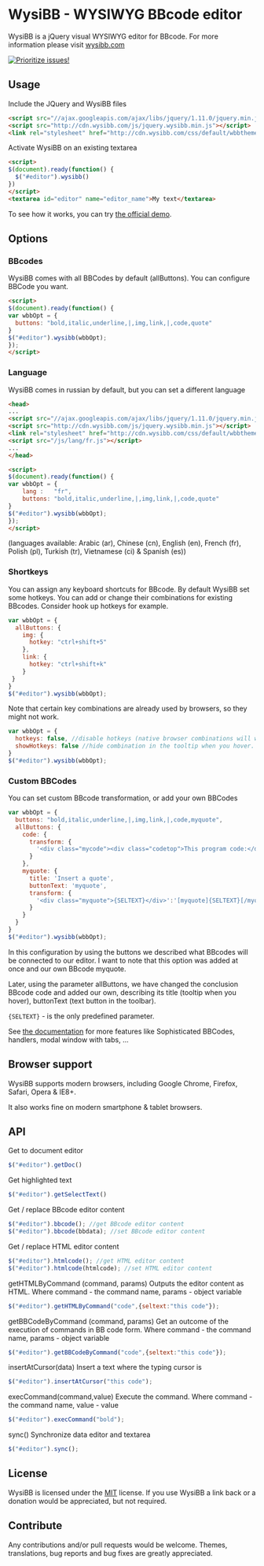 # WysiBB - WYSIWYG BBcode editor

WysiBB is a jQuery visual WYSIWYG editor for BBcode.
For more information please visit [wysibb.com](http://www.wysibb.com)

[![Prioritize issues!](http://www.gitfund.org/img/badge/55a88db60a975a1154c22eea.svg)](http://www.gitfund.org/wbb/wysibb/)

## Usage

Include the JQuery and WysiBB files

```html
<script src="//ajax.googleapis.com/ajax/libs/jquery/1.11.0/jquery.min.js"></script>
<script src="http://cdn.wysibb.com/js/jquery.wysibb.min.js"></script>
<link rel="stylesheet" href="http://cdn.wysibb.com/css/default/wbbtheme.css" />
```

Activate WysiBB on an existing textarea

```html
<script>
$(document).ready(function() {
  $("#editor").wysibb()
})
</script>
<textarea id="editor" name="editor_name">My text</textarea>
```

To see how it works, you can try [the official demo](http://www.wysibb.com/).

## Options

### BBcodes
WysiBB comes with all BBCodes by default (allButtons). You can configure BBCode you want.

```html
<script>
$(document).ready(function() {
var wbbOpt = {
  buttons: "bold,italic,underline,|,img,link,|,code,quote"
}
$("#editor").wysibb(wbbOpt);
});
</script>
```

### Language

WysiBB comes in russian by default, but you can set a different language

```html
<head>
...
<script src="//ajax.googleapis.com/ajax/libs/jquery/1.11.0/jquery.min.js"></script>
<script src="http://cdn.wysibb.com/js/jquery.wysibb.min.js"></script>
<link rel="stylesheet" href="http://cdn.wysibb.com/css/default/wbbtheme.css" />
<script src="/js/lang/fr.js"></script>
...
</head>

<script>
$(document).ready(function() {
var wbbOpt = {
    lang : 	 "fr",
    buttons: "bold,italic,underline,|,img,link,|,code,quote"
}
$("#editor").wysibb(wbbOpt);
});
</script>
```

(languages available: Arabic (ar), Chinese (cn), English (en), French (fr), Polish (pl), Turkish (tr), Vietnamese (ci) & Spanish (es))


### Shortkeys

You can assign any keyboard shortcuts for BBcode. By default WysiBB set some hotkeys. You can add or change their combinations for existing BBcodes. 
Consider hook up hotkeys for example.

```javascript
var wbbOpt = {
  allButtons: {
    img: {
      hotkey: "ctrl+shift+5"
    },
    link: {
      hotkey: "ctrl+shift+k"
    }
 }
}
$("#editor").wysibb(wbbOpt);
```

Note that certain key combinations are already used by browsers, so they might not work.

```javascript
var wbbOpt = {
  hotkeys: false, //disable hotkeys (native browser combinations will work)
  showHotkeys: false //hide combination in the tooltip when you hover.
}
$("#editor").wysibb(wbbOpt);
```

### Custom BBCodes

You can set custom BBcode transformation, or add your own BBCodes

```javascript
var wbbOpt = {
  buttons: "bold,italic,underline,|,img,link,|,code,myquote",
  allButtons: {
    code: {
      transform: {
        '<div class="mycode"><div class="codetop">This program code:</div><div class="codemain">{SELTEXT}</div></div>':'[code]{SELTEXT}[/code]'
      }
    },
    myquote: {
      title: 'Insert a quote',
      buttonText: 'myquote',
      transform: {
        '<div class="myquote">{SELTEXT}</div>':'[myquote]{SELTEXT}[/myquote]'
      }
    }
  }
}
$("#editor").wysibb(wbbOpt);
```

In this configuration by using the buttons we described what BBcodes will be connected to our editor. I want to note that this option was added at once and our own BBcode myquote.

Later, using the parameter allButtons, we have changed the conclusion BBcode code and added our own, describing its title (tooltip when you hover), buttonText (text button in the toolbar).

`{SELTEXT}` - is the only predefined parameter.

See [the documentation](http://www.wysibb.com/ru/docs/) for more features like Sophisticated BBCodes, handlers, modal window with tabs, ...

## Browser support

WysiBB supports modern browsers, including Google Chrome, Firefox, Safari, Opera & IE8+.

It also works fine on modern smartphone & tablet browsers.

## API

Get to document editor

```javascript
$("#editor").getDoc()
```

Get highlighted text

```javascript
$("#editor").getSelectText()
```

Get / replace BBcode editor content

```javascript
$("#editor").bbcode(); //get BBcode editor content
$("#editor").bbcode(bbdata); //set BBcode editor content
```

Get / replace HTML editor content

```javascript
$("#editor").htmlcode(); //get HTML editor content
$("#editor").htmlcode(htmlcode); //set HTML editor content
```

getHTMLByCommand (command, params)
Outputs the editor content as HTML. Where command - the command name, params - object variable

```javascript
$("#editor").getHTMLByCommand("code",{seltext:"this code"});
```

getBBCodeByCommand (command, params) 
Get an outcome of the execution of commands in BB code form. Where command - the command name, params - object variable

```javascript
$("#editor").getBBCodeByCommand("code",{seltext:"this code"});
```

insertAtCursor(data)
Insert a text where the typing cursor is

```javascript
$("#editor").insertAtCursor("this code");
```

execCommand(command,value)
Execute the command. Where command - the command name, value - value

```javascript
$("#editor").execCommand("bold");
```

sync()
Synchronize data editor and textarea

```javascript
$("#editor").sync();
```

## License

WysiBB is licensed under the [MIT](http://www.opensource.org/licenses/mit-license.php) license.
If you use WysiBB a link back or a donation would be appreciated, but not required.

## Contribute

Any contributions and/or pull requests would be welcome.
Themes, translations, bug reports and bug fixes are greatly appreciated.
